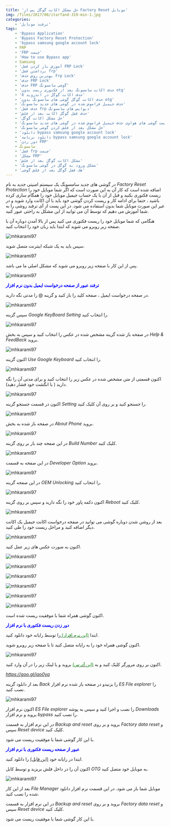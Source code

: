 ```yaml
---
title: 'حل مشکل اکانت گوگل پس از Factory Reset موبایل'
img: /files/2017/06/itarfand-319-min-1.jpg
categories:
    - 'ترفند موبایل'
tags:
    - 'Bypass Application'
    - 'Bypass Factory Reset Protection'
    - 'bypass samsung google account lock'
    - FRP
    - 'FRP چیست'
    - 'How to use Bypass app'
    - Samsung
    - 'آموزش باز کردن قفل FRP Lock'
    - 'برداشتن قفل frp'
    - 'بهترین روش حذف Frp Lock'
    - 'حذف FRP Lock'
    - 'حذف FRP گوشی سامسونگ'
    - 'حذف اکانت سامسونگ بعد از فکتوری ریست بدون otg'
    - 'حذف اکانت گوگل در اندروید 6'
    - 'حذف اکانت گوگل گوشی های سامسونگ بدون otg'
    - 'حذف جیمیل فراموش شده در گوشی های جدید سامسونگ'
    - 'حذف قفل frp دیوایس های سامسونگ'
    - 'حذف قفل گوگل اکانت بعد از فلش'
    - 'حل مشکل اکانت گوگل'
    - 'حل مشکل اکانت گوگل بعد از فکتوری ریست گوشی های هواوی حذف جیمیل فراموش شده در گوشی های جدید سامسونگ'
    - 'حل مشکل بعد از فلش کردن گوشی سامسونگ'
    - 'دانلود bypass samsung google account lock'
    - 'دانلود برنامه bypass samsung google account lock'
    - 'دور زدن FRP'
    - سامسونگ
    - 'قفل frp چیست'
    - 'مشکل FRP'
    - 'مشکل اکانت گوگل بعد از فلش'
    - 'مشکل ورود به گوگل در گوشی سامسونگ'
    - 'هک قفل گوگل بعد از فلش گوشی'
---
```


در گوشی های جدید سامسونگ یک سیستم امنیتی جدید به نام *Factory Reset Protection* اضافه شده است که کار آن به این صورت است که اگر شما موبایل خود را ریست فکتوری بکنید و قبل از آن با یک حساب جیمیل موبایل خود را همگام سازی کرده باشید ، حتما برای ادامه کار و ریست کردن گوشی خود باید با آن اکانت وارد شوید و در غیر این صورت موبایل شما بدون استفاده می شود. در این پست از آی ترفند روشی را به شما آموزش می دهیم که توسط آن می توانید از این مشکل به راحتی عبور کنید.

هنگامی که شما موبایل خود را ریست فکتوری می کنید پس از بالا آمدن دوباره آن با صفحه زیر روبرو می شوید که ابتدا باید زبان خود را انتخاب کنید.

![mhkarami97](/files/2017/06/itarfand-295-min.jpg)  

سپس باید به یک شبکه اینترنت متصل شوید.

![mhkarami97](/files/2017/06/itarfand-296-min.jpg)  

پس از این کار با صفحه زیر روبرو می شوید که مشکل اصلی ما می باشد.

![mhkarami97](/files/2017/06/itarfand-297-min.jpg)  

<span style="color: #0000ff;">**ترفند عبور از صفحه درخواست ایمیل بدون نرم افزار**</span>

در صفحه درخواست ایمیل ، صفحه کلید را باز کنید و گزینه @ را مدتی نگه دارید.

![mhkarami97](/files/2017/06/itarfand-298-min.jpg)  

سپس گزینه *Google KeyBoard Setting* را انتخاب کنید.

![mhkarami97](/files/2017/06/itarfand-299-min.jpg)  

در صفحه باز شده گزینه مشخص شده در عکس را انتخاب کنید و سپس به بخش *Help &amp; FeedBack* بروید.

![mhkarami97](/files/2017/06/itarfand-300-min.jpg)  

اکنون گزینه *Use Google Keyboard* را انتخاب کنید.

![mhkarami97](/files/2017/06/itarfand-301-min.jpg)  

اکنون قسمتی از متن مشخص شده در عکس زیر را انتخاب کنید و برای مدتی آن را نگه دارید ( با انگشت خود فشار دهید).

![mhkarami97](/files/2017/06/itarfand-302-min.jpg)  

اکنون در قسمت جستجو گزینه *Setting* را جستجو کنید و بر روی آن کلیک کنید.

![mhkarami97](/files/2017/06/itarfand-303-min.jpg)  

در صفحه باز شده به بخش *About Phone* بروید.

![mhkarami97](/files/2017/06/itarfand-304-min.jpg)  

در این صفحه چند بار بر روی گزینه *Build Number* کلیک کنید.

![mhkarami97](/files/2017/06/itarfand-305-min.jpg)  

در این صفحه به قسمت *Developer Option* بروید.

![mhkarami97](/files/2017/06/itarfand-306-min.jpg)  

در این صفحه گزینه *OEM Unlocking* را انتخاب کنید.

![mhkarami97](/files/2017/06/itarfand-307-min.jpg)  

اکنون دکمه پاور خود را نگه دارید و سپس بر روی گزینه *Reboot* کلیک کنید.

![mhkarami97](/files/2017/06/itarfand-308-min.jpg)  

بعد از روشن شدن دوباره گوشی می توانید در صفحه درخواست اکانت جیمیل یک اکانت دیگر اضافه کنید و مراحل ریست خود را طی کنید.

![mhkarami97](/files/2017/06/itarfand-309-min.jpg)  

اکنون به صورت عکس های زیر عمل کنید.

![mhkarami97](/files/2017/06/itarfand-310-min.jpg)  

![mhkarami97](/files/2017/06/itarfand-311-min.jpg)  

![mhkarami97](/files/2017/06/itarfand-312-min.jpg)  

![mhkarami97](/files/2017/06/itarfand-313-min.jpg)  

![mhkarami97](/files/2017/06/itarfand-314-min.jpg)  

![mhkarami97](/files/2017/06/itarfand-315-min.jpg)  

اکنون گوشی همراه شما با موفقیت ریست شده است.

<span style="color: #0000ff;">**دور زدن ریست فکتوری با نرم افزار**</span>

ابتدا [<span style="color: #008000;">(این نرم افزار)</span> ](https://www.progeeksblog.com/samsung-sidesync-apk-free/)را توسط رایانه خود دانلود کنید.

اکنون گوشی همراه خود را به رایانه متصل کنید تا با صفحه زیر روبرو شوید.

![mhkarami97](/files/2017/06/itarfand-316-min.jpg)  

اکنون بر روی مرورگر کلیک کنید و به [<span style="color: #008000;">(این آدرس)</span>](https://mega.nz/#!JQoQVICa!vWrn88zqhPB5kRNbrSLmBH6ucWVkDEd-tpicFc7rXfg) بروید و یا لینک زیر را در آن وارد کنید.

*<span style="color: #008000;"><https://goo.gl/iao0ya></span>*

بعد از دانلود گزینه *Back* را بزنیدو در صفحه باز شده نرم افزار *ES File explorer* را نصب کنید.

![mhkarami97](/files/2017/06/itarfand-317-min.jpg)  

اکنون نرم افزار *ES File explorer* را نصب و اجرا کنید و سپس به پوشه *Downloads* بروید و نرم افزار *bypass* را نصب کنید.

در این نرم افزار به قسمت *Backup and reset* بروید و بر روی *Factory data reset* و سپس *Reset device* کلیک کنید.

با این کار گوشی شما با موفقیت ریست می شود.

<span style="color: #0000ff;">**عبور از صفحه ریست فکتوری با نرم افزار**</span>

ابتدا در رایانه خود [(این فایل)](https://mega.nz/#F%214VATDKQI%21jDxjmxM-GCVh9Akah9DwCw) را دانلود کنید.

اکنون آن را در داخل فلش بریزید و توسط کابل *OTG* به موبایل خود متصل کنید.

![mhkarami97](/files/2017/06/itarfand-318-min.jpg)  

بعد از این کار *File Manager* موبایل شما باز می شود. در این قسمت نرم افزار دانلود شده را نصب کنید.

در این نرم افزار به قسمت *Backup and reset* بروید و بر روی *Factory data reset* و سپس *Reset device* کلیک کنید.

با این کار گوشی شما با موفقیت ریست می شود.